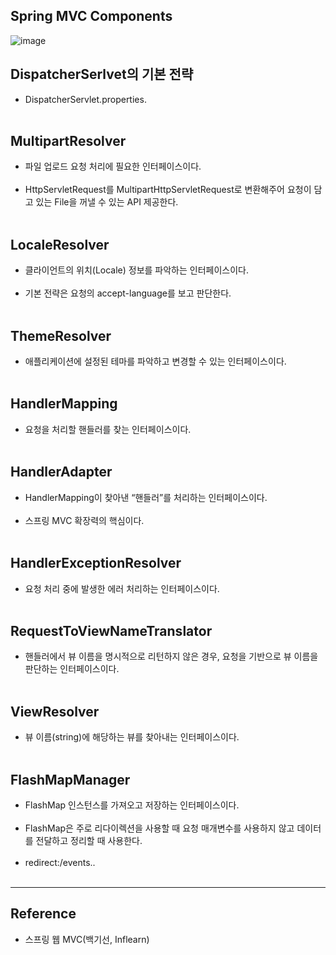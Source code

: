 Spring MVC Components
---------------------

![image](https://user-images.githubusercontent.com/56240505/80305103-c29c9380-87f5-11ea-8a60-1ae157c2fe84.png)

DispatcherSerlvet의 기본 전략
-----------------------------

-	DispatcherServlet.properties.<br><br>

MultipartResolver
-----------------

-	파일 업로드 요청 처리에 필요한 인터페이스이다.<br><br>
-	HttpServletRequest를 MultipartHttpServletRequest로 변환해주어 요청이 담고 있는 File을 꺼낼 수 있는 API 제공한다.<br><br>

LocaleResolver
--------------

-	클라이언트의 위치(Locale) 정보를 파악하는 인터페이스이다.<br><br>
-	기본 전략은 요청의 accept-language를 보고 판단한다.<br><br>

ThemeResolver
-------------

-	애플리케이션에 설정된 테마를 파악하고 변경할 수 있는 인터페이스이다.<br><br>

HandlerMapping
--------------

-	요청을 처리할 핸들러를 찾는 인터페이스이다.<br><br>

HandlerAdapter
--------------

-	HandlerMapping이 찾아낸 “핸들러”를 처리하는 인터페이스이다.<br><br>
-	스프링 MVC 확장력의 핵심이다.<br><br>

HandlerExceptionResolver
------------------------

-	요청 처리 중에 발생한 에러 처리하는 인터페이스이다.<br><br>

RequestToViewNameTranslator
---------------------------

-	핸들러에서 뷰 이름을 명시적으로 리턴하지 않은 경우, 요청을 기반으로 뷰 이름을 판단하는 인터페이스이다.<br><br>

ViewResolver
------------

-	뷰 이름(string)에 해당하는 뷰를 찾아내는 인터페이스이다.<br><br>

FlashMapManager
---------------

-	FlashMap 인스턴스를 가져오고 저장하는 인터페이스이다.<br><br>
-	FlashMap은 주로 리다이렉션을 사용할 때 요청 매개변수를 사용하지 않고 데이터를 전달하고 정리할 때 사용한다.<br><br>
-	redirect:/events..<br><br>

---

Reference
---------

-	스프링 웹 MVC(백기선, Inflearn)
